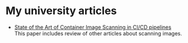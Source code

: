 # My university articles

* [State of the Art of Container Image Scanning in CI/CD pipelines](Container%20Image%20Scanning%20in%20CI-CD.pdf)  
  This paper includes review of other articles about scanning images.  
